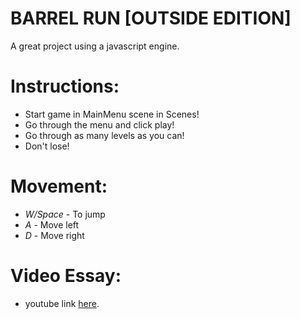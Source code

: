 # BARREL RUN [OUTSIDE EDITION]
A great project using a javascript engine.

# Instructions:
- Start game in MainMenu scene in Scenes!
- Go through the menu and click play!
- Go through as many levels as you can!
- Don't lose!

# Movement:
- *W/Space* - To jump
- *A* - Move left
- *D* - Move right

# Video Essay:
- youtube link [here](https://youtu.be/MVb4knranZA).
